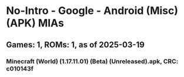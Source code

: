 # No-Intro - Google - Android (Misc) (APK) MIAs
## Games: 1, ROMs: 1, as of 2025-03-19

### Minecraft (World) (1.17.11.01) (Beta) (Unreleased).apk, CRC: c010143f

